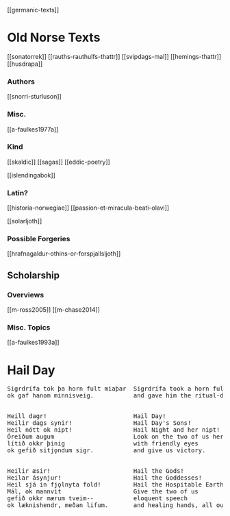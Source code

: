 [[germanic-texts]] 
# Old Norse Texts
[[sonatorrek]]
[[rauths-rauthulfs-thattr]]
[[svipdags-mal]]
[[hemings-thattr]]
[[husdrapa]]

### Authors
[[snorri-sturluson]]

### Misc.
[[a-faulkes1977a]]

### Kind
[[skaldic]]
[[sagas]]
[[eddic-poetry]]

[[islendingabok]]

### Latin?
[[historia-norwegiae]]
[[passion-et-miracula-beati-olavi]]

[[solarljoth]]

### Possible Forgeries
[[hrafnagaldur-othins-or-forspjallsljoth]]


## Scholarship
### Overviews
[[m-ross2005]]
[[m-chase2014]]
### Misc. Topics
[[a-faulkes1993a]]



# Hail Day

<pre>
Sigrdrífa tok þa horn fult miaþar  Sigrdrífa took a horn full of mead
ok gaf hanom minnisveig.           and gave him the ritual-dreak
<br>
Heill dagr!                        Hail Day!
Heilir dags synir!                 Hail Day's Sons!
Heil nótt ok nipt!                 Hail Night and her nipt!
Óreiðum augum                      Look on the two of us here
lítið okkr þinig                   with friendly eyes
ok gefið sitjǫndum sigr.           and give us victory.
<br>
Heilir æsir!                       Hail the Gods!
Heilar ásynjur!                    Hail the Goddesses!
Heil sjá in fjǫlnyta fold!         Hail the Hospitable Earth!
Mál, ok mannvit                    Give the two of us
gefið okkr mærum tveim--           eloquent speech
ok læknishendr, meðan lifum.       and healing hands, all our life.
</pre>

